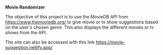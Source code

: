 **Movie Randomizer**

The objective of this project is to use the MovieDB API from https://www.themoviedb.org/ to give movie or tv show suggestions based on the user's chosen genre. This also displays the different movies or tv shows from the API.

The site can also be accessed with this link https://movie-suggestion.netlify.app/
